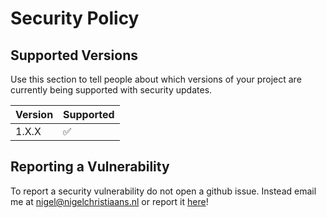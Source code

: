 # Security Policy

## Supported Versions

Use this section to tell people about which versions of your project are
currently being supported with security updates.

| Version | Supported          |
| ------- | ------------------ |
| 1.X.X   | :white_check_mark: |

## Reporting a Vulnerability

To report a security vulnerability do not open a github issue. Instead email me at nigel@nigelchristiaans.nl or report it [here](https://github.com/nigel12341/discord-api-wrapper/security/advisories)!
